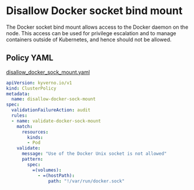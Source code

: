 # Disallow Docker socket bind mount

The Docker socket bind mount allows access to the Docker daemon on the node. This access can be used for privilege escalation and to manage containers outside of Kubernetes, and hence should not be allowed.  

## Policy YAML

[disallow_docker_sock_mount.yaml](best_practices/disallow_docker_sock_mount.yaml)

````yaml
apiVersion: kyverno.io/v1
kind: ClusterPolicy
metadata:
  name: disallow-docker-sock-mount
spec:
  validationFailureAction: audit
  rules:
  - name: validate-docker-sock-mount
    match:
      resources:
        kinds:
        - Pod
    validate:
      message: "Use of the Docker Unix socket is not allowed"
      pattern:
        spec:
          =(volumes):
            - =(hostPath):
                path: "!/var/run/docker.sock"
````
